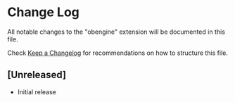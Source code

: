 # Change Log

All notable changes to the "obengine" extension will be documented in this file.

Check [Keep a Changelog](http://keepachangelog.com/) for recommendations on how to structure this file.

## [Unreleased]

- Initial release